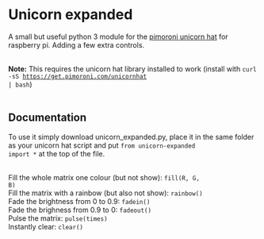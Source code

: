 # Unicorn expanded
A small but useful python 3 module for the <a href="https://shop.pimoroni.com/products/unicorn-hat">pimoroni unicorn hat</a> for raspberry pi. Adding a few extra controls. <br><br>

<b>Note:</b> This requires the unicorn hat library installed to work (install with <code>curl -sS https://get.pimoroni.com/unicornhat | bash</code>)<br><br>

## Documentation
To use it simply download unicorn_expanded.py, place it in the same folder as your unicorn hat script and put <code>from unicorn-expanded import *</code> at the top of the file. <br><br>

Fill the whole matrix one colour (but not show):
<code>fill(R, G, B)</code><br>
Fill the matrix with a rainbow (but also not show): 
<code>rainbow()</code><br>
Fade the brightness from 0 to 0.9:
<code>fadein()</code><br>
Fade the brighness from 0.9 to 0:
<code>fadeout()</code><br>
Pulse the matrix:
<code>pulse(times)</code><br>
Instantly clear:
<code>clear()</code><br>

